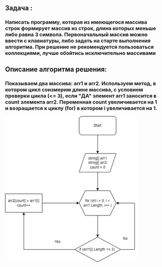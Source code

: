 ## Задача : 

### Написать программу, которая из имеющегося массива строк формирует массив из строк, длина которых меньше либо равна 3 символа. Первоначальный массив можно ввести с клавиатуры, либо задать на старте выполнения алгоритма. При решение не рекомендуется пользоваться коллекциями, лучше обойтись исключительно массивами

## Описание алгоритма решения:

### Показываем два массива: arr1 и arr2. Используем метод, в котором цикл соизмерим длине массива, с условием проверки цикла (<= 3), если "ДА" элемент arr1 заносится в count элемента arr2. Переменная сount увеличивается на 1 и возращается к циклу (for) в котором i увеличивается на 1.

![](Diagramma.jpg)